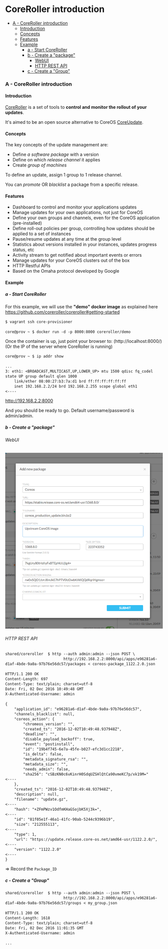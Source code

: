# CoreRoller introduction

<!-- MarkdownTOC depth=6 -->

- [A - CoreRoller introduction](#a---coreroller-introduction)
  - [Introduction](#introduction)
  - [Concepts](#concepts)
  - [Features](#features)
  - [Example](#example)
    - [a - Start CoreRoller](#a---start-coreroller)
    - [b - Create a "package"](#b---create-a-package)
      - [WebUI](#webui)
      - [HTTP REST API](#http-rest-api)
    - [c - Create a "Group"](#c---create-a-group)

<!-- /MarkdownTOC -->


### A - CoreRoller introduction

#### Introduction

[CoreRoller](https://github.com/coreroller/coreroller) is a set of tools to **control and monitor the rollout of your updates**.

It's aimed to be an open source alternative to CoreOS [CoreUpdate](https://coreos.com/products/coreupdate/).


#### Concepts

The key concepts of the update management are:
* Define _a software package_ with a version
* Define on which _release channel_ it applies
* Create _group of machines_

To define an update, assign 1 group to 1 release channel.

You can _promote_ OR _blacklist_ a package from a specific release.


#### Features

* Dashboard to control and monitor your applications updates
* Manage updates for your own applications, not just for CoreOS
* Define your own groups and channels, even for the CoreOS application (pre-installed)
* Define roll-out policies per group, controlling how updates should be applied to a set of instances
* Pause/resume updates at any time at the group level
* Statistics about versions installed in your instances, updates progress status, etc
* Activity stream to get notified about important events or errors
* Manage updates for your CoreOS clusters out of the box
* HTTP Restful APIs
* Based on the Omaha protocol developed by Google



#### Example

##### a - Start CoreRoller

For this example, we will use the **"demo" docker image** as explained here https://github.com/coreroller/coreroller#getting-started

```
$ vagrant ssh core-provisioner

core@prov ~ $ docker run -d -p 8000:8000 coreroller/demo
```

Once the container is up, just point your browser to: (http://localhost:8000/) (Or the IP of the server where CoreRoller is running)

```
core@prov ~ $ ip addr show

...
3: eth1: <BROADCAST,MULTICAST,UP,LOWER_UP> mtu 1500 qdisc fq_codel state UP group default qlen 1000
    link/ether 08:00:27:b3:7a:d1 brd ff:ff:ff:ff:ff:ff
    inet 192.168.2.2/24 brd 192.168.2.255 scope global eth1           <----
```

http://192.168.2.2:8000

And you should be ready to go. Default username/password is admin/admin.



##### b - Create a "package"

###### WebUI

![Create a package](../img/CoreRoller/CoreRoller-package-1.png)


###### HTTP REST API

```
shared/coreroller  $ http --auth admin:admin --json POST \
                          http://192.168.2.2:8000/api/apps/e96281a6-d1af-4bde-9a0a-97b76e56dc57/packages < coreos-package_1122.2.0.json

HTTP/1.1 200 OK
Content-Length: 697
Content-Type: text/plain; charset=utf-8
Date: Fri, 02 Dec 2016 10:49:48 GMT
X-Authenticated-Username: admin

{
    "application_id": "e96281a6-d1af-4bde-9a0a-97b76e56dc57",
    "channels_blacklist": null,
    "coreos_action": {
        "chromeos_version": "",
        "created_ts": "2016-12-02T10:49:48.937948Z",
        "deadline": "",
        "disable_payload_backoff": true,
        "event": "postinstall",
        "id": "19b4f745-6e7a-45fe-b027-efc3d1cc2218",
        "is_delta": false,
        "metadata_signature_rsa": "",
        "metadata_size": "",
        "needs_admin": false,
        "sha256": "cSBzKN0c6vKinrH0SdqUZSHlQtCa90vmeKC7p/xk19M="          <----
    },
    "created_ts": "2016-12-02T10:49:48.937948Z",
    "description": null,
    "filename": "update.gz",                                              <----
    "hash": "+ZFmPWzv1OdfmKHaGSojbK5Xj3k=",                               <----
    "id": "81f05e1f-46a1-41fc-90ab-5244c9396b19",
    "size": "212555113",                                                  <----
    "type": 1,
    "url": "https://update.release.core-os.net/amd64-usr/1122.2.0/",      <----
    "version": "1122.2.0"                                                 <----
}
```

=> Record the `Package_ID`



##### c - Create a "Group"


```
shared/coreroller  $ http --auth admin:admin --json POST \
                          http://192.168.2.2:8000/api/apps/e96281a6-d1af-4bde-9a0a-97b76e56dc57/groups < my_group.json

HTTP/1.1 200 OK
Content-Length: 1618
Content-Type: text/plain; charset=utf-8
Date: Fri, 02 Dec 2016 11:01:35 GMT
X-Authenticated-Username: admin

...
```








